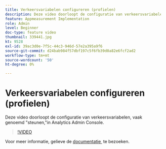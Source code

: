 ```yaml
---
title: Verkeersvariabelen configureren (profielen)
description: Deze video doorloopt de configuratie van verkeersvariabelen, vaak genoemd "steunen,"in Analytics Admin Console.
feature: Appmeasurement Implementation
role: Admin
level: Beginner
doc-type: feature video
thumbnail: 339441.jpg
kt: 9528
exl-id: 39ac3d0e-7f5c-44c3-946d-57e2a395a9f6
source-git-commit: d24bab984f57dbf197c5f6fb39d0a82e6fcf2ad2
workflow-type: tm+mt
source-wordcount: '50'
ht-degree: 0%

---
```


# Verkeersvariabelen configureren (profielen)

Deze video doorloopt de configuratie van verkeersvariabelen, vaak genoemd &quot;steunen,&quot;in Analytics Admin Console.

>[!VIDEO](https://video.tv.adobe.com/v/339441/?quality=12&learn=on)

Voor meer informatie, gelieve de [&#x200B; documentatie &#x200B;](https://experienceleague.adobe.com/docs/analytics/admin/admin-tools/traffic-variables/traffic-var.html?lang=nl-NL) te bezoeken.
